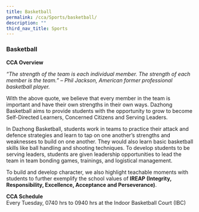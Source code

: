 ```yaml
---
title: Basketball
permalink: /cca/Sports/basketball/
description: ""
third_nav_title: Sports
---
```

### Basketball

**CCA Overview**

*“The strength of the team is each individual member. The strength of each member is the team.” – Phil Jackson, American former professional basketball player.*

With the above quote, we believe that every member in the team is important and have their own strengths in their own ways. Dazhong Basketball aims to provide students with the opportunity to grow to become Self-Directed Learners, Concerned Citizens and Serving Leaders. 

In Dazhong Basketball, students work in teams to practice their attack and defence strategies and learn to tap on one another’s strengths and weaknesses to build on one another. They would also learn basic basketball skills like ball handling and shooting techniques. To develop students to be serving leaders, students are given leadership opportunities to lead the team in team bonding games, trainings, and logistical management. 

To build and develop character, we also highlight teachable moments with students to further exemplify the school values of **IREAP (Integrity, Responsibility, Excellence, Acceptance and Perseverance)**.

**CCA Schedule**<br>
Every Tuesday, 0740 hrs to 0940 hrs at the Indoor Basketball Court (IBC)
